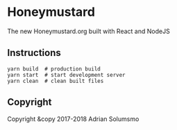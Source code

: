 # Honeymustard

The new Honeymustard.org built with React and NodeJS


## Instructions
```
yarn build  # production build
yarn start  # start development server
yarn clean  # clean built files
```

## Copyright

Copyright &copy 2017-2018 Adrian Solumsmo
